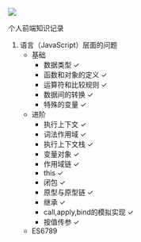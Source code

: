 ![](http://ww3.sinaimg.cn/large/006y8mN6gy1g6mrj29dqrj30wf0u0nnz.jpg)

个人前端知识记录

1. 语言（JavaScript）层面的问题
    * 基础
      * 数据类型 ✓
      * 函数和对象的定义 ✓
      * 运算符和比较规则 ✓
      * 数据间的转换 ✓
      * 特殊的变量 ✓
    * 进阶
      * 执行上下文 ✓
      * 词法作用域 ✓
      * 执行上下文栈 ✓
      * 变量对象 ✓
      * 作用域链 ✓
      * this ✓
      * 闭包 ✓
      * 原型与原型链 ✓
      * 继承 ✓
      * call,apply,bind的模拟实现 ✓
      * 按值传参 ✓
    * ES6789